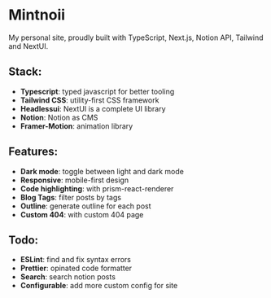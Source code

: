 # Mintnoii

My personal site, proudly built with TypeScript, Next.js, Notion API, Tailwind and NextUI.

## Stack:

- **Typescript**: typed javascript for better tooling
- **Tailwind CSS**: utility-first CSS framework
- **Headlessui**: NextUI is a complete UI library
- **Notion**: Notion as CMS
- **Framer-Motion**: animation library

## Features:

- **Dark mode**: toggle between light and dark mode
- **Responsive**: mobile-first design
- **Code highlighting**: with prism-react-renderer
- **Blog Tags**: filter posts by tags
- **Outline**: generate outline for each post
- **Custom 404**: with custom 404 page

## Todo:

- **ESLint**: find and fix syntax errors
- **Prettier**: opinated code formatter
- **Search**: search notion posts
- **Configurable**: add more custom config for site

